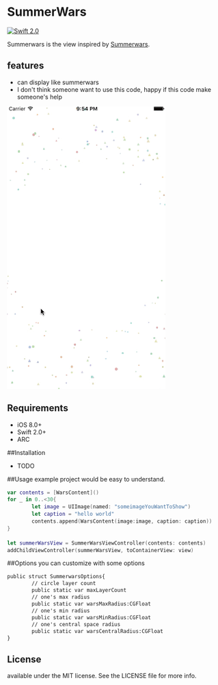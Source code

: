 SummerWars
========================

[![Swift 2.0](https://img.shields.io/badge/Swift-2.0-orange.svg?style=flat)](https://developer.apple.com/swift/)

Summerwars is the view inspired by [Summerwars](https://www.youtube.com/watch?v=zFBrz3u8VkY).

## features
- can display like summerwars
- I don't think someone want to use this code, happy if this code make someone's help

![sample](Screenshots/example01.gif)

## Requirements
- iOS 8.0+
- Swift 2.0+
- ARC

##Installation
- TODO

##Usage
example project would be easy to understand.
	
```swift
var contents = [WarsContent]()
for _ in 0..<30{
        let image = UIImage(named: "someimageYouWantToShow")
        let caption = "hello world"
        contents.append(WarsContent(image:image, caption: caption))
}

let summerWarsView = SummerWarsViewController(contents: contents)
addChildViewController(summerWarsView, toContainerView: view)
```

##Options
you can customize with some options
```
public struct SummerwarsOptions{
        // circle layer count
        public static var maxLayerCount 
        // one's max radius
        public static var warsMaxRadius:CGFloat 
        // one's min radius
        public static var warsMinRadius:CGFloat
        // one's central space radius
        public static var warsCentralRadius:CGFloat 
}
```

## License
available under the MIT license. See the LICENSE file for more info.

